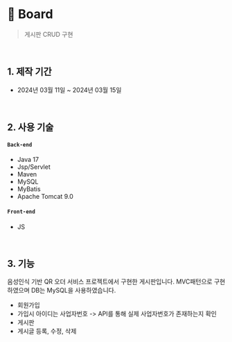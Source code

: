 # :pushpin: Board
> 게시판 CRUD 구현

</br>

## 1. 제작 기간
- 2024년 03월 11일 ~ 2024년 03월 15일

</br>

## 2. 사용 기술
#### `Back-end`
  - Java 17
  - Jsp/Servlet
  - Maven
  - MySQL
  - MyBatis
  - Apache Tomcat 9.0
#### `Front-end`
  - JS

</br>

## 3. 기능
음성인식 기반 QR 오더 서비스 프로젝트에서 구현한 게시판입니다.
MVC패턴으로 구현하였으며 DB는 MySQL을 사용하였습니다.
  - 회원가입
  - 가입시 아이디는 사업자번호 -> API를 통해 실제 사업자번호가 존재하는지 확인
  - 게시판
  - 게시글 등록, 수정, 삭제
